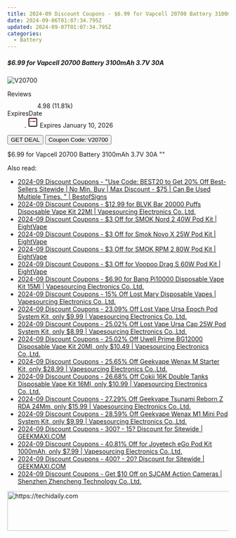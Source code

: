 ```yaml
---
title: 2024-09 Discount Coupons - $6.99 for Vapcell 20700 Battery 3100mAh 3.7V 30A | Vapesourcing Electronics Co.,Ltd.
date: 2024-09-06T01:07:34.795Z
updated: 2024-09-07T01:07:34.795Z
categories:
  - Battery
---
```



<div class="max-w-4xl mx-auto grid grid-cols-1 lg:max-w-5xl lg:gap-x-20 lg:grid-cols-2">
  <div class="relative p-3 col-start-1 row-start-1 flex flex-col-reverse rounded-lg bg-gradient-to-t from-black/75 via-black/0 sm:bg-none sm:row-start-2 sm:p-0 lg:row-start-1">
    <h5 class="mt-1 text-lg font-semibold text-white sm:text-slate-900 md:text-2xl dark:sm:text-white">$6.99 for Vapcell 20700 Battery 3100mAh 3.7V 30A</h5>
  </div>
  
  <div class="col-start-1 col-end-3 row-start-1 grid gap-4 sm:mb-6 sm:grid-cols-4 lg:col-start-2 lg:row-span-6 lg:row-end-6 lg:mb-0 lg:gap-6">
      <img src="&quot;https://static.shareasale.com/image/90958/deal/000000_17072904004806.png&quot;" onClick="javascript:window.open(decodeURIComponent('%22https%3A%2F%2Fwww.shareasale.com%2Fu.cfm%3Fd%3D1090557%26m%3D90958%26u%3D4338022%22'), '_blank');void(0);" alt="V20700" class="h-60 w-full rounded-lg object-cover sm:col-span-2 sm:h-52 lg:col-span-full" loading="lazy" />
    
  </div>
  <dl class="row-start-2 mt-4 flex items-center text-xs font-medium sm:row-start-3 sm:mt-1 md:mt-2.5 lg:row-start-2">
    <dt class="sr-only">Reviews</dt>
    <dd class="flex items-center text-indigo-600 dark:text-indigo-400">
      <svg width="24" height="24" fill="none" aria-hidden="true" class="mr-1 stroke-current dark:stroke-indigo-500">
        <path d="m12 5 2 5h5l-4 4 2.103 5L12 16l-5.103 3L9 14l-4-4h5l2-5Z" stroke-width="2" stroke-linecap="round" stroke-linejoin="round" />
      </svg>
      <span>4.98 <span class="font-normal text-slate-400">(11.81k)</span></span>
    </dd>
    <dt class="sr-only">ExpiresDate</dt>
    <dd class="flex items-center">
      <svg width="2" height="2" aria-hidden="true" fill="currentColor" class="mx-3 text-slate-300">
        <circle cx="1" cy="1" r="1" />
      </svg>
      <svg width="24" height="24" viewBox="0 0 24 24" fill="none" stroke="currentColor" stroke-width="2">
        <rect x="3" y="3" width="18" height="18" rx="2" fill="#fff" />
        <path d="M6 10L18 10" stroke="red" stroke-width="2" fill="none" />
        <path d="M10 6L10 18" stroke="#fff" stroke-width="2" fill="none" />
      </svg>
      Expires January 10, 2026    </dd>
  </dl>
  <div class="col-start-1 row-start-3 mt-4 self-center sm:col-start-2 sm:row-span-2 sm:row-start-2 sm:mt-0 lg:col-start-1 lg:row-start-3 lg:row-end-4 lg:mt-6">
    <button type="button" onClick="javascript:window.open(decodeURIComponent('%22https%3A%2F%2Fwww.shareasale.com%2Fu.cfm%3Fd%3D1090557%26m%3D90958%26u%3D4338022%22'), '_blank');void(0);" class="rounded-lg bg-red-600 px-3 py-2 text-sm font-medium leading-6 text-white">GET DEAL</button>
    <button type="button" onClick="javascript:window.open(decodeURIComponent('%22https%3A%2F%2Fwww.shareasale.com%2Fu.cfm%3Fd%3D1090557%26m%3D90958%26u%3D4338022%22'), '_blank');void(0);" class="border-dashed border-2 border-indigo-600 bg-green-100 text-sm leading-6 font-medium py-2 px-3 rounded-lg">Coupon Code: V20700</button>
  </div>
  <p class="col-start-1 mt-4 text-sm leading-6 sm:col-span-2 lg:col-span-1 lg:row-start-4 lg:mt-6 dark:text-slate-400">
    $6.99 for Vapcell 20700 Battery 3100mAh 3.7V 30A 
""  </p>
</div>
<span class="atpl-alsoreadstyle">Also read:</span>
<div><ul>
<li><a href="https://coupons.techidaily.com/coupon-1109544-share-63219-sale/"><u>2024-09 Discount Coupons - "Use Code: BEST20 to Get 20% Off Best-Sellers Sitewide | No Min. Buy | Max Discount - $75 | Can Be Used Multiple Times. " | BestofSigns</u></a></li>
<li><a href="https://coupons.techidaily.com/coupon-1110238-share-90958-sale/"><u>2024-09 Discount Coupons - $12.99 for BLVK Bar 20000 Puffs Disposable Vape Kit 22Ml | Vapesourcing Electronics Co.,Ltd.</u></a></li>
<li><a href="https://coupons.techidaily.com/coupon-1108623-share-59344-sale/"><u>2024-09 Discount Coupons - $3 Off for SMOK Nord 2 40W Pod Kit | EightVape</u></a></li>
<li><a href="https://coupons.techidaily.com/coupon-1108618-share-59344-sale/"><u>2024-09 Discount Coupons - $3 Off for Smok Novo X 25W Pod Kit | EightVape</u></a></li>
<li><a href="https://coupons.techidaily.com/coupon-1108616-share-59344-sale/"><u>2024-09 Discount Coupons - $3 Off for SMOK RPM 2 80W Pod Kit | EightVape</u></a></li>
<li><a href="https://coupons.techidaily.com/coupon-1108620-share-59344-sale/"><u>2024-09 Discount Coupons - $3 Off for Voopoo Drag S 60W Pod Kit | EightVape</u></a></li>
<li><a href="https://coupons.techidaily.com/coupon-1108970-share-90958-sale/"><u>2024-09 Discount Coupons - $6.90 for Bang Pi10000 Disposable Vape Kit 15Ml | Vapesourcing Electronics Co.,Ltd.</u></a></li>
<li><a href="https://coupons.techidaily.com/coupon-1108956-share-90958-sale/"><u>2024-09 Discount Coupons - 15% Off Lost Mary Disposable Vapes | Vapesourcing Electronics Co.,Ltd.</u></a></li>
<li><a href="https://coupons.techidaily.com/coupon-1109985-share-90958-sale/"><u>2024-09 Discount Coupons - 23.09% Off Lost Vape Ursa Epoch Pod System Kit, only $9.99 | Vapesourcing Electronics Co.,Ltd.</u></a></li>
<li><a href="https://coupons.techidaily.com/coupon-1109982-share-90958-sale/"><u>2024-09 Discount Coupons - 25.02% Off Lost Vape Ursa Cap 25W Pod System Kit, only $8.99 | Vapesourcing Electronics Co.,Ltd.</u></a></li>
<li><a href="https://coupons.techidaily.com/coupon-1109979-share-90958-sale/"><u>2024-09 Discount Coupons - 25.02% Off Uwell Prime BG12000 Disposable Vape Kit 20Ml, only $10.49 | Vapesourcing Electronics Co.,Ltd.</u></a></li>
<li><a href="https://coupons.techidaily.com/coupon-1108693-share-90958-sale/"><u>2024-09 Discount Coupons - 25.65% Off Geekvape Wenax M Starter Kit, only $28.99 | Vapesourcing Electronics Co.,Ltd.</u></a></li>
<li><a href="https://coupons.techidaily.com/coupon-1110209-share-90958-sale/"><u>2024-09 Discount Coupons - 26.68% Off Cokii 16K Double Tanks Disposable Vape Kit 16Ml, only $10.99 | Vapesourcing Electronics Co.,Ltd.</u></a></li>
<li><a href="https://coupons.techidaily.com/coupon-1108695-share-90958-sale/"><u>2024-09 Discount Coupons - 27.29% Off Geekvape Tsunami Reborn Z RDA 24Mm, only $15.99 | Vapesourcing Electronics Co.,Ltd.</u></a></li>
<li><a href="https://coupons.techidaily.com/coupon-1108694-share-90958-sale/"><u>2024-09 Discount Coupons - 28.59% Off Geekvape Wenax M1 Mini Pod System Kit, only $9.99 | Vapesourcing Electronics Co.,Ltd.</u></a></li>
<li><a href="https://coupons.techidaily.com/coupon-643237-share-77450-sale/"><u>2024-09 Discount Coupons - 300? - 15? Discount for Sitewide | GEEKMAXI.COM</u></a></li>
<li><a href="https://coupons.techidaily.com/coupon-684532-share-90958-sale/"><u>2024-09 Discount Coupons - 40.81% Off for Joyetech eGo Pod Kit 1000mAh, only $7.99 | Vapesourcing Electronics Co.,Ltd.</u></a></li>
<li><a href="https://coupons.techidaily.com/coupon-643238-share-77450-sale/"><u>2024-09 Discount Coupons - 400? - 20? Discount for Sitewide | GEEKMAXI.COM</u></a></li>
<li><a href="https://coupons.techidaily.com/coupon-1110003-share-138391-sale/"><u>2024-09 Discount Coupons - Get $10 Off on SJCAM Action Cameras | Shenzhen Zhencheng Technology Co.,Ltd.</u></a></li>
</ul></div>

<ins class="adsbygoogle"
      style="display:block"
      data-ad-client="ca-pub-7571918770474297"
      data-ad-slot="8358498916"
      data-ad-format="auto"
      data-full-width-responsive="true"></ins>
<!-- affiliate ads begin -->
<a href="https://ephamedtechinc.pxf.io/c/5597632/2130529/26400" target="_top" id="2130529">
  <img src="//a.impactradius-go.com/display-ad/26400-2130529" border="0" alt="https://techidaily.com" width="728" height="90"/>
</a>
<img height="0" width="0" src="https://ephamedtechinc.pxf.io/i/5597632/2130529/26400" style="position:absolute;visibility:hidden;" border="0" />
<!-- affiliate ads end -->
